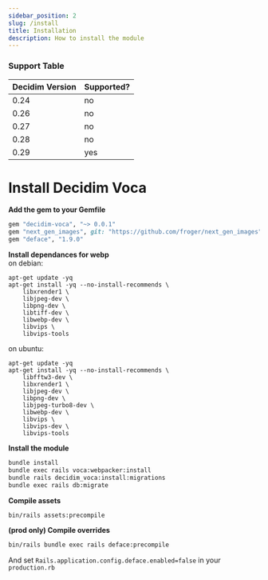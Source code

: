 ```yaml
---
sidebar_position: 2
slug: /install
title: Installation
description: How to install the module
---
```


### Support Table
| Decidim Version | Supported?  |
|-----------------|-------------|
| 0.24            | no          |
| 0.26            | no         |
| 0.27            | no         |
| 0.28            | no          |
| 0.29            | yes         |

# Install Decidim Voca

**Add the gem to your Gemfile**  
```ruby
gem "decidim-voca", "~> 0.0.1"
gem "next_gen_images", git: "https://github.com/froger/next_gen_images", branch: "chore/rails-7.0"
gem "deface", "1.9.0"
```
**Install dependances for webp**  
on debian: 
```
apt-get update -yq
apt-get install -yq --no-install-recommends \
    libxrender1 \
    libjpeg-dev \
    libpng-dev \
    libtiff-dev \
    libwebp-dev \
    libvips \
    libvips-tools
```
on ubuntu: 
```
apt-get update -yq
apt-get install -yq --no-install-recommends \
    libfftw3-dev \
    libxrender1 \
    libjpeg-dev \
    libpng-dev \
    libjpeg-turbo8-dev \
    libwebp-dev \
    libvips \
    libvips-dev \
    libvips-tools
```

**Install the module**  
```bash
bundle install
bundle exec rails voca:webpacker:install
bundle rails decidim_voca:install:migrations 
bundle exec rails db:migrate
```

**Compile assets**  
```bash
bin/rails assets:precompile
```

**(prod only) Compile overrides**  
```bash
bin/rails bundle exec rails deface:precompile
``` 
And set `Rails.application.config.deface.enabled=false` in your `production.rb`